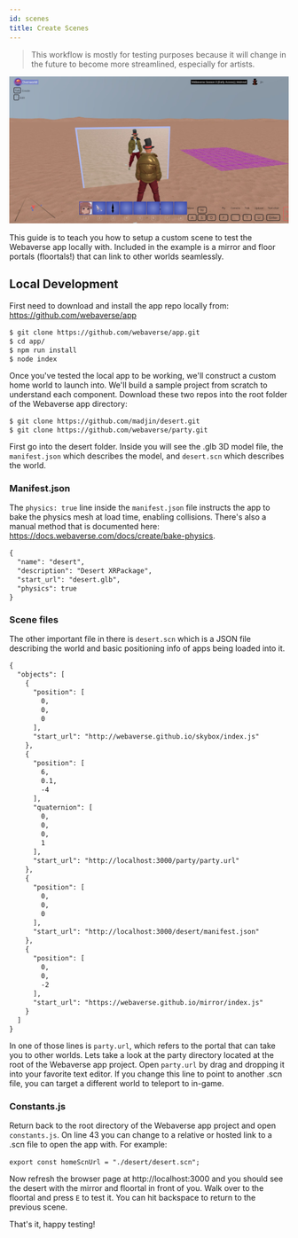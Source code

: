 ```yaml
---
id: scenes
title: Create Scenes
---
```


> This workflow is mostly for testing purposes because it will change in the future to become more streamlined, especially for artists.

![](/img/desert_world.jpg)

This guide is to teach you how to setup a custom scene to test the Webaverse app locally with. Included in the example is a mirror and floor portals (floortals!) that can link to other worlds seamlessly.


## Local Development

First need to download and install the app repo locally from: https://github.com/webaverse/app

```
$ git clone https://github.com/webaverse/app.git
$ cd app/
$ npm run install
$ node index
```

Once you've tested the local app to be working, we'll construct a custom home world to launch into. We'll build a sample project from scratch to understand each component. Download these two  repos into the root folder of the Webaverse app directory:

```
$ git clone https://github.com/madjin/desert.git
$ git clone https://github.com/webaverse/party.git
```

First go into the desert folder. Inside you will see the .glb 3D model file, the `manifest.json` which describes the model, and `desert.scn` which describes the world.

### Manifest.json

The `physics: true` line inside the `manifest.json` file instructs the app to bake the physics mesh at load time, enabling collisions. There's also a manual method that is documented here: https://docs.webaverse.com/docs/create/bake-physics.

```
{
  "name": "desert",
  "description": "Desert XRPackage",
  "start_url": "desert.glb",
  "physics": true
}
```

### Scene files

The other important file in there is `desert.scn` which is a JSON file describing the world and basic positioning info of apps being loaded into it.

```
{
  "objects": [
    {
      "position": [
        0,
        0,
        0
      ],
      "start_url": "http://webaverse.github.io/skybox/index.js"
    },
    {
      "position": [
        6,
        0.1,
        -4
      ],
      "quaternion": [
        0,
        0,
        0,
        1
      ],
      "start_url": "http://localhost:3000/party/party.url"
    },
    {
      "position": [
        0,
        0,
        0
      ],
      "start_url": "http://localhost:3000/desert/manifest.json"
    },	
    {
      "position": [
        0,
        0,
        -2
      ],
      "start_url": "https://webaverse.github.io/mirror/index.js"
    }
  ]
}
```

In one of those lines is `party.url`, which refers to the portal that can take you to other worlds. Lets take a look at the party directory located at the root of the Webaverse app project. Open `party.url` by drag and dropping it into your favorite text editor. If you change this line to point to another .scn file, you can target a different world to teleport to in-game.

### Constants.js

Return back to the root directory of the Webaverse app project and open `constants.js`. On line 43 you can change to a relative or hosted link to a .scn file to open the app with. For example:

`export const homeScnUrl = "./desert/desert.scn";`

Now refresh the browser page at http://localhost:3000 and you should see the desert with the mirror and floortal in front of you. Walk over to the floortal and press `E` to test it. You can hit backspace to return to the previous scene.

That's it, happy testing!
